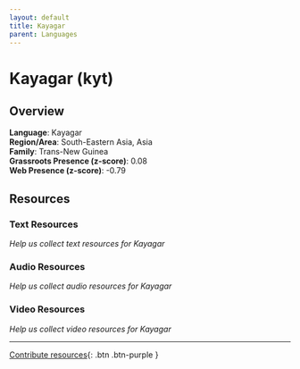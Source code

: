 ```yaml
---
layout: default
title: Kayagar
parent: Languages
---
```


# Kayagar (kyt)

## Overview

**Language**: Kayagar  
**Region/Area**: South-Eastern Asia, Asia  
**Family**: Trans-New Guinea  
**Grassroots Presence (z-score)**: 0.08  
**Web Presence (z-score)**: -0.79  

## Resources

### Text Resources
*Help us collect text resources for Kayagar*

### Audio Resources
*Help us collect audio resources for Kayagar*

### Video Resources
*Help us collect video resources for Kayagar*

---

[Contribute resources](https://forms.office.com/e/1SfLJx3u1r){: .btn .btn-purple }
